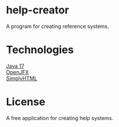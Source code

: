 # help-creator
A program for creating reference systems.

# Technologies
[Java 17](https://openjdk.java.net/projects/jdk/17/) \
[OpenJFX](https://openjfx.io/) \
[SimplyHTML](https://sourceforge.net/projects/simplyhtml/)

# License
A free application for creating help systems.
